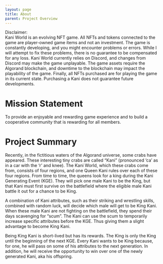```yaml
---
layout: page
title: About
parent: Project Overview
---
```


Disclaimer:  
Kani World is an evolving NFT game. All NFTs and tokens connected to the game
are player-owned game items and not an investment. The game is constantly
developing, and you might encounter problems or errors. While I will attempt to
fix these problems, there is no guarantee to be compensated for any loss. Kani
World currently relies on Discord, and changes from Discord may make the game
unplayable. The game assets require the Algorand blockchain, and downtime to
the blockchain may impact the playability of the game. Finally, all NFTs
purchased are for playing the game in its current state. Purchasing a Kani does
not guarantee future developments.

# Mission Statement
To provide an enjoyable and rewarding game experience and to build a
cooperative community that is rewarding for all members. 

# Project Summary
Recently, in the fictitious waters of the Algorand universe, some crabs have
appeared. These interesting tiny crabs are called “Kani” (pronounced ‘ca’ as in
a car with the ‘r’ and knee). The Kani World, which these crabs come from,
consists of four regions, and one Queen Kani rules over each of these four
regions. From time to time, the queens look for a king during the Kani
Generating Event (KGE). They will pick one male Kani to be the King, but that
Kani must first survive on the battlefield where the eligible male Kani battle
it out for a chance to be King.

A combination of Kani attributes, such as their striking and wrestling skills,
combined with random luck, will decide which male will get to be King Kani.
When these male Kani are not fighting on the battlefield, they spend their days
scavenging for “scum”. The Kani can use the scum to temporarily increase
specific attributes before the KGE. Thus giving them a slight advantage to
become King Kani.

Being King Kani is short-lived but has its rewards. The King is only the King
until the beginning of the next KGE. Every Kani wants to be King because, for
one, he will pass on some of his attributes to the next generation. In
addition, he will receive the opportunity to win over one of the newly
generated Kani, aka his offspring. 

